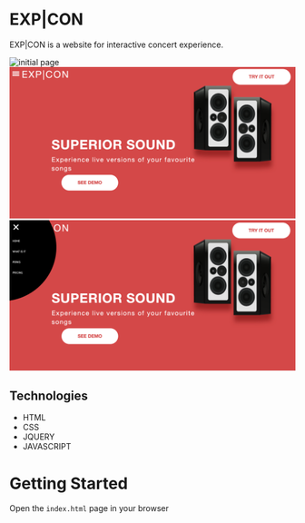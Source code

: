 
# EXP|CON
EXP|CON is a website for interactive concert experience.

![initial page](app/images/home-page.png)
![what is it page](app/images/what-is-it-page.png)
![hamburger menu](app/images/hamburger-menu.png)

 ## Technologies
- HTML
- CSS
- JQUERY
- JAVASCRIPT


# Getting Started

Open the `index.html` page in your browser